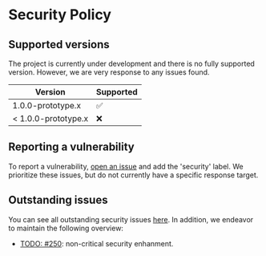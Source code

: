 # Security Policy

## Supported versions

The project is currently under development and there is no fully supported version. However, we are very response to any issues found.

| Version | Supported          |
| ------- | ------------------ |
| 1.0.0-prototype.x   | :white_check_mark: |
| < 1.0.0-prototype.x   | :x: |

## Reporting a vulnerability

To report a vulnerability, [open an issue](https://github.com/liquid-labs/liq-cli/issues/new) and add the 'security' label. We prioritize these issues, but do not currently have a specific response target.

## Outstanding issues

You can see all outstanding security issues [here](https://github.com/liquid-labs/liq-cli/labels/security). In addition, we endeavor to maintain the following overview:

* [TODO: #250](https://github.com/liquid-labs/liq-cli/issues/250): non-critical security enhanment.

